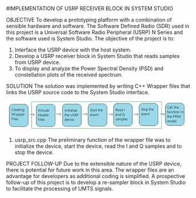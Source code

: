 #IMPLEMENTATION OF USRP RECEIVER BLOCK IN SYSTEM STUDIO

OBJECTIVE
To develop a prototyping platform with a combination of sensible hardware and software. The Software Defined Radio (SDR) used in this project is a Universal Software Radio Peripheral (USRP) N Series and the software used is System Studio.
The objective of the project is to:
1. Interface the USRP device with the host system.
2. Develop a USRP receiver block in System Studio that reads samples from USRP device.
3. To display and analyze the Power Spectral Density (PSD) and constellation plots of the received spectrum.

SOLUTION
The solution was implemented by writing C++ Wrapper files that links the USRP source code to the System Studio interface. 

![alt text](https://github.com/j-helen/USRP-Receiver/blob/master/Images/usrp_src.png)

1. usrp_src.cpp
The preliminary function of the wrapper file was to initialize the device, start the device, read the I and Q samples and to stop the device.


PROJECT FOLLOW-UP
Due to the extensible nature of the USRP device, there is potential for future work in this area. The wrapper files are an advantage for developers as additional coding is simplified. A prospective follow-up of this project is to develop a re-sampler block in System Studio to facilitate the processing of UMTS signals.
